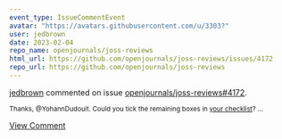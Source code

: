 ```yaml
---
event_type: IssueCommentEvent
avatar: "https://avatars.githubusercontent.com/u/3303?"
user: jedbrown
date: 2023-02-04
repo_name: openjournals/joss-reviews
html_url: https://github.com/openjournals/joss-reviews/issues/4172
repo_url: https://github.com/openjournals/joss-reviews
---
```


<a href='https://github.com/jedbrown' target='_blank'>jedbrown</a> commented on issue <a href='https://github.com/openjournals/joss-reviews/issues/4172' target='_blank'>openjournals/joss-reviews#4172</a>.

<small>Thanks, @YohannDudouit. Could you tick the remaining boxes in [your checklist](https://github.com/openjournals/joss-reviews/issues/4172#issuecomment-1065597022)?...</small>

<a href='https://github.com/openjournals/joss-reviews/issues/4172' target='_blank'>View Comment</a>